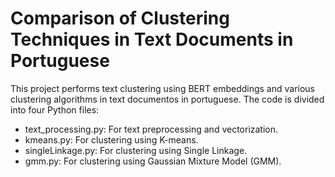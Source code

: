 # Comparison of Clustering Techniques in Text Documents in Portuguese

This project performs text clustering using BERT embeddings and various clustering algorithms in text documentos in portuguese. 
The code is divided into four Python files:

* text_processing.py: For text preprocessing and vectorization.
* kmeans.py: For clustering using K-means.
* singleLinkage.py: For clustering using Single Linkage.
* gmm.py: For clustering using Gaussian Mixture Model (GMM).
